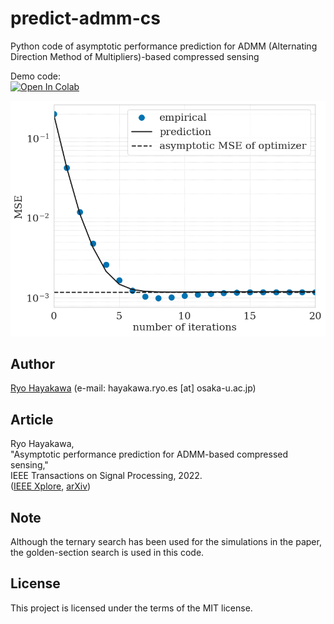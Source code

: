 # predict-admm-cs

Python code of asymptotic performance prediction for ADMM (Alternating Direction Method of Multipliers)-based compressed sensing

Demo code:  
[![Open In Colab](https://colab.research.google.com/assets/colab-badge.svg)](https://colab.research.google.com/github/rhayakawa/predict-admm-cs/blob/main/demo.ipynb)

![figure](./code/figure/example_MSE_vs_iteration.png)

## Author

[Ryo Hayakawa](https://rhayakawa.github.io/index-e.html) (e-mail: hayakawa.ryo.es [at] osaka-u.ac.jp)

## Article

Ryo Hayakawa,  
"Asymptotic performance prediction for ADMM-based compressed sensing,"  
IEEE Transactions on Signal Processing, 2022.  
([IEEE Xplore](https://ieeexplore.ieee.org/document/9932009), [arXiv](https://arxiv.org/abs/2009.08545))

## Note

Although the ternary search has been used for the simulations in the paper, the golden-section search is used in this code.

## License

This project is licensed under the terms of the MIT license.
